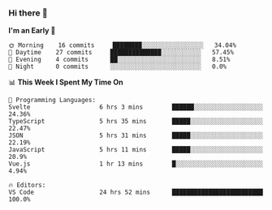 ### Hi there 👋

<!--
**alexanderniebuhr/alexanderniebuhr** is a ✨ _special_ ✨ repository because its `README.md` (this file) appears on your GitHub profile.

Here are some ideas to get you started:

- 🔭 I’m currently working on ...
- 🌱 I’m currently learning ...
- 👯 I’m looking to collaborate on ...
- 🤔 I’m looking for help with ...
- 💬 Ask me about ...
- 📫 How to reach me: ...
- 😄 Pronouns: ...
- ⚡ Fun fact: ...
-->

<!--START_SECTION:waka-->
**I'm an Early 🐤** 

```text
🌞 Morning    16 commits     ████████░░░░░░░░░░░░░░░░░   34.04% 
🌆 Daytime    27 commits     ██████████████░░░░░░░░░░░   57.45% 
🌃 Evening    4 commits      ██░░░░░░░░░░░░░░░░░░░░░░░   8.51% 
🌙 Night      0 commits      ░░░░░░░░░░░░░░░░░░░░░░░░░   0.0%

```


📊 **This Week I Spent My Time On** 

```text
💬 Programming Languages: 
Svelte                   6 hrs 3 mins        ██████░░░░░░░░░░░░░░░░░░░   24.36% 
TypeScript               5 hrs 35 mins       █████░░░░░░░░░░░░░░░░░░░░   22.47% 
JSON                     5 hrs 31 mins       █████░░░░░░░░░░░░░░░░░░░░   22.19% 
JavaScript               5 hrs 11 mins       █████░░░░░░░░░░░░░░░░░░░░   20.9% 
Vue.js                   1 hr 13 mins        █░░░░░░░░░░░░░░░░░░░░░░░░   4.94%

🔥 Editors: 
VS Code                  24 hrs 52 mins      █████████████████████████   100.0%

```


<!--END_SECTION:waka-->
